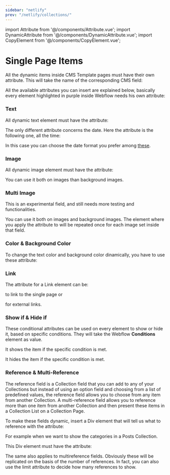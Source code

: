 ```yaml
---
sidebar: "netlify"
prev: "/netlify/collections/"
---
```


import Attribute from '@/components/Attribute.vue';
import DynamicAttribute from '@/components/DynamicAttribute.vue';
import CopyElement from '@/components/CopyElement.vue';

# Single Page Items

All the dynamic items inside CMS Template pages must have their own attribute. This will take the name of the corresponding CMS field:

<div align="center">
  <g-image src="~/assets/images/netlify-cms-field.png" />
</div>

All the available attributes you can insert are explained below, basically every element highlighted in purple inside Webflow needs his own attribute:

### Text

All dynamic text element must have the attribute:

<DynamicAttribute name="text" value="the name of the corresponding CMS field" />

<div align="center">
  <g-image src="~/assets/images/netlify-text.png" />
</div>

The only different attribute concerns the date. Here the attribute is the following one, all the time:

<DynamicAttribute name="format" value="date format" />

In this case you can choose the date format you prefer among [these](https://date-fns.org/docs/format).

### Image

All dynamic image element must have the attribute:

<DynamicAttribute name="image" value="the name of the corresponding CMS field" />

You can use it both on images than background images.

<div align="center">
  <g-image src="~/assets/images/netlify-images.png" />
</div>

### Multi Image

This is an experimental field, and still needs more testing and functionalities.

<DynamicAttribute name="multi-image" value="the name of the corresponding CMS field" />

You can use it both on images and background images. The element where you apply the attribute to will be repeated once for each image set inside that field.

### Color & Background Color

To change the text color and background color dinamically, you have to use these attribute:


<DynamicAttribute name="color" value="the name of the corresponding CMS field" />

<DynamicAttribute name="bg-color" value="the name of the corresponding CMS field" />


<div align="center">
  <g-image src="~/assets/images/netlify-color.png" />
</div>

### Link

The attribute for a Link element can be:

<Attribute name="link" value="url" />

to link to the single page or

<DynamicAttribute name="link" value="the name of the corresponding CMS field" />

for external links.

<div align="center">
  <g-image src="~/assets/images/netlify-link.png" />
</div>


### Show if & Hide if

These conditional attributes can be used on every element to show or hide it, based on specific conditions. They will take the Webflow **Conditions** element as value. 

<DynamicAttribute name="show-if" value="condition" />

It shows the item if the specific condition is met.

<DynamicAttribute name="hide-if" value="condition" />

It hides the item if the specific condition is met.

<div align="center">
  <g-image src="~/assets/images/netlify-conditions.png" />
</div>

### Reference & Multi-Reference

The reference field is a Collection field that you can add to any of your Collections but instead of using an option field and choosing from a list of predefined values, the reference field allows you to choose from any item from another Collection. A multi-reference field allows you to reference more than one item from another Collection and then present these items in a Collection List on a Collection Page. 

To make these fields dynamic, insert a Div element that will tell us what to reference with the attribute:

<DynamicAttribute name="reference" value="the name of the corresponding CMS field" />

For example when we want to show the categories in a Posts Collection.

This Div element must have the attribute:

<Attribute name="reference" value="categories" />

<div align="center">
  <g-image src="~/assets/images/netlify-reference.png" />
</div>

The same also applies to multireference fields. Obviously these will be replicated on the basis of the number of references. In fact, you can also use the limit attribute to decide how many references to show.

<DynamicAttribute name="multi-reference" value="the name of the corresponding CMS field" />

<DynamicAttribute name="limit" value="number of multi references" />